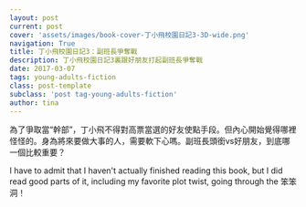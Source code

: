 ```yaml
---
layout: post
current: post
cover: 'assets/images/book-cover-丁小飛校園日記3-3D-wide.png'
navigation: True
title: 丁小飛校園日記3：副班長爭奪戰
description: 丁小飛校園日記3裏跟好朋友打起副班長爭奪戰
date: 2017-03-07
tags: young-adults-fiction
class: post-template
subclass: 'post tag-young-adults-fiction'
author: tina
---
```


為了爭取當“幹部”，丁小飛不得對高票當選的好友使點手段。但內心開始覺得哪裡怪怪的。身為將來要做大事的人，需要軟下心嗎。副班長頭銜vs好朋友，到底哪一個比較重要？

I have to admit that I haven't actually finished reading this book, but I did read good parts of it, including my favorite plot twist, going through the 笨笨洞！

<!--more-->


